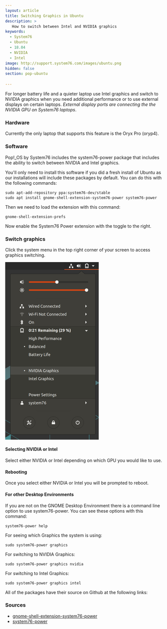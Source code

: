 ```yaml
---
layout: article
title: Switching Graphics in Ubuntu
description: >
   How to switch between Intel and NVIDIA graphics
keywords:
  - System76
  - Ubuntu
  - 18.04
  - NVIDIA
  - Intel
image: http://support.system76.com/images/ubuntu.png
hidden: false
section: pop-ubuntu

---
```


For longer battery life and a quieter laptop use Intel graphics and switch to NVIDIA graphics when you need additional performance or to use external displays on certain laptops. _External display ports are connecting the the NVIDIA GPU on System76 laptops_.

### Hardware

Currently the only laptop that supports this feature is the Oryx Pro (oryp4).

### Software

Pop!_OS by System76 includes the system76-power package that includes the ability to switch between NVIDIA and Intel graphics.

You'll only need to install this software if you did a fresh install of Ubuntu as our installations will include these packages by default. You can do this with the following commands:

```
sudo apt-add-repository ppa:system76-dev/stable
sudo apt install gnome-shell-extension-system76-power system76-power
```

Then we need to load the extension with this command:

```
gnome-shell-extension-prefs
```

Now enable the System76 Power extension with the toggle to the right.

### Switch graphics

Click the system menu in the top right corner of your screen to access graphics switching.

![Graphics](/images/graphics-switch-ubuntu/system-menu.png)

#### Selecting NVIDIA or Intel

Select either NVIDIA or Intel depending on which GPU you would like to use.

#### Rebooting

Once you select either NVIDIA or Intel you will be prompted to reboot.

#### For other Desktop Environments

If you are not on the GNOME Desktop Environment there is a command line option to use system76-power. You can see these options with this command:

```
system76-power help
```

For seeing which Graphics the system is using:

```
sudo system76-power graphics
```

For switching to NVIDIA Graphics:

```
sudo system76-power graphics nvidia
```

For switching to Intel Graphics:

```
sudo system76-power graphics intel
```

All of the packages have their source on Github at the following links:

### Sources

- [gnome-shell-extension-system76-power](https://github.com/pop-os/gnome-shell-extension-system76-power)
- [system76-power](https://github.com/pop-os/system76-power)

